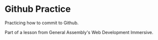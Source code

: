 # Github Practice

Practicing how to commit to Github.

Part of a lesson from General Assembly's Web Development Immersive. 
